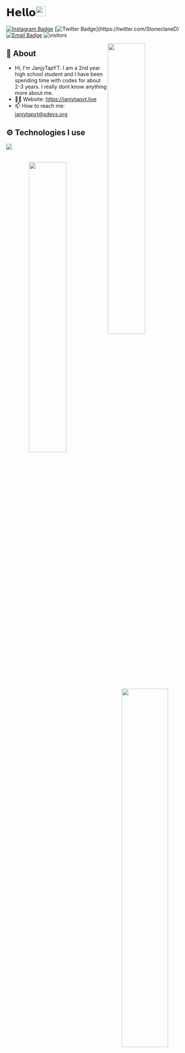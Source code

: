 # 𝗛𝗲𝗹𝗹𝗼<img src="https://user-images.githubusercontent.com/5679180/79618120-0daffb80-80be-11ea-819e-d2b0fa904d07.gif" width="27"> 

[![Instagram Badge](https://img.shields.io/badge/-Instagram-5851DB?style=flat-square&labelColor=5851DB&logo=instagram&logoColor=white&link=https://instagram.com/this.clqu)](https://instagram.com/janjytap.yt)
[![Twitter Badge](https://img.shields.io/badge/-Twitter-1da1f2?style=flat-square&labelColor=1da1f2&logo=twitter&logoColor=white&link=https://twitter.com/clquu_)](https://twitter.com/StoneclaneD)
[![Email Badge](https://img.shields.io/badge/-Email-c14438?style=flat-square&logo=Gmail&logoColor=white&link=mailto:me@clqu.live)](mailto:janjytapyt@sdevs.org)
![visitors](https://visitor-badge.laobi.icu/badge?page_id=JanjyTapYT)

<img width="45%" align="right" src="https://github-readme-streak-stats.herokuapp.com/?user=JanjyTapYT&theme=black-ice&hide_border=true&stroke=0000&background=0D1117">

<div align="left" width="100%">
   
## 🧐 About

- Hi, I'm JanjyTapYT. I am a 2nd year high school student and I have been spending time with codes for about 2-3 years. I really dont know anything more about me.
- 👨‍💻 Website: https://janjytapyt.live
- 📫 How to reach me: janjytapyt@sdevs.org
  
## ⚙️ Technologies I use
   
<img src="https://skillicons.dev/icons?i=nextjs,html,css,javascript,typescript,php,tailwindcss,nestjs,mongodb,heroku,github,alpinejs,arduino,bootstrap,git,go,ps,sqlite,mysql,nodejs,prisma,sass,webpack,react,express&theme=dark" />
</div>

<br />
<br />
<div align="center" width="100%">
   <img align="left" width="45%" src="https://github-readme-stats.vercel.app/api?username=JanjyTapYT&show_icons=true&count_private=true&theme=react&hide_border=true&bg_color=0D1117">
   <img align="right" width="50%" src="https://activity-graph.herokuapp.com/graph?username=JanjyTapYT&bg_color=0D1117&color=5BCDEC&line=5BCDEC&point=FFFFFF&hide_border=true"></div>
</div>
